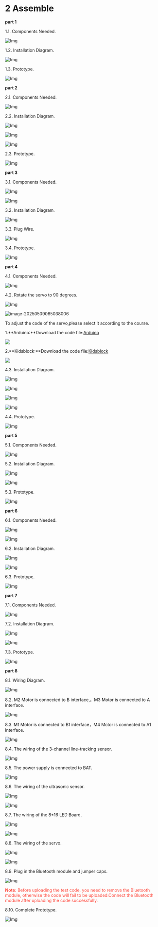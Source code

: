 # 2 Assemble

**part 1**

1.1. Components Needed.

![Img](media/1.png)

1.2. Installation Diagram.

![Img](media/2.png)

1.3. Prototype.

![Img](media/3.png)

**part 2**

2.1. Components Needed.

![Img](media/4.png)

2.2. Installation Diagram.

![Img](media/5.png)

![Img](media/6.png)

![Img](media/7.png)

2.3. Prototype.

![Img](media/8.png)

**part 3**

3.1. Components Needed.

![Img](media/9.png)

![Img](media/10.png)

3.2. Installation Diagram.

![Img](media/11.png)

3.3. Plug Wire.

![Img](media/12.png)

3.4. Prototype.

![Img](media/13.png)

**part 4**

4.1. Components Needed.

![Img](media/14.png)

4.2. Rotate the servo to 90 degrees.

![Img](media/15.png)

![image-20250509085038006](media/16.png)

To adjust the code of the servo,please select it according to the course.

1.**Arduino:**Download the code file:[Arduino](./Arduino.7z)

![](./media/image-20250707171622652.png)

2.**Kidsblock:**Download the code file:[Kidsblock](./Kidsblock.7z)

![](./media/image-20250707171818102.png)

4.3. Installation Diagram.

![Img](media/18.png)

![Img](media/19.png)

![Img](media/20.png)

![Img](media/21.png)

4.4. Prototype.

![Img](media/22.png)

**part 5**

5.1. Components Needed.

![Img](media/23.png)

5.2. Installation Diagram.

![Img](media/24.png)

![Img](media/25.png)

5.3. Prototype.

![Img](media/26.png)

**part 6**

6.1. Components Needed.

![Img](media/27.png)

![Img](media/28.png)

6.2. Installation Diagram.

![Img](media/29.png)

![Img](media/30.png)

6.3. Prototype.

![Img](media/31.png)

**part 7**

7.1. Components Needed.

![Img](media/32.png)

7.2. Installation Diagram.

![Img](media/33.png)

![Img](media/34.png)

7.3. Prototype.

![Img](media/35.png)

**part 8**

8.1. Wiring Diagram.

![Img](media/36.png)

8.2. M2 Motor is connected to B interface,，M3 Motor is connected to A interface.

![Img](media/37.png)

8.3. M1 Motor is connected to B1 interface，M4 Motor is connected to A1 interface.

![Img](media/38.png)

8.4. The wiring of the 3-channel line-tracking sensor.

![Img](media/39.png)

8.5. The power supply is connected to BAT.

![Img](media/40.png)

8.6. The wiring of the ultrasonic sensor.

![Img](media/41.png)

![Img](media/42.png)

8.7. The wiring of the 8*16 LED Board.

![Img](media/43.png)

![Img](media/44.png)

8.8. The wiring of the servo.

![Img](media/45.png)

![Img](media/46.png)

8.9. Plug in the Bluetooth module and jumper caps.

![Img](media/47.png)

<span style="color: rgb(255, 76, 65);">**Note:** Before uploading the test code, you need to remove the Bluetooth module, otherwise the code will fail to be uploaded.Connect the Bluetooth module after uploading the code successfully.</span>

8.10. Complete Prototype.

![Img](./media/48.png)